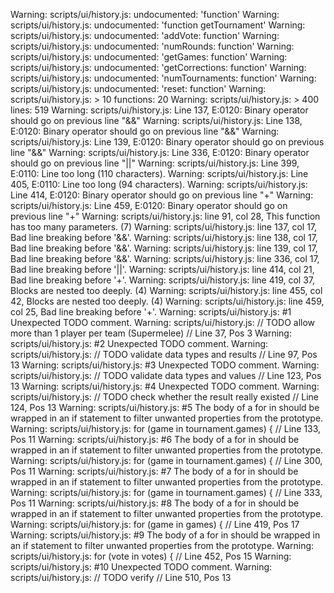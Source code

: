Warning: scripts/ui/history.js: undocumented: 'function'
Warning: scripts/ui/history.js: undocumented: 'function getTournament'
Warning: scripts/ui/history.js: undocumented: 'addVote: function'
Warning: scripts/ui/history.js: undocumented: 'numRounds: function'
Warning: scripts/ui/history.js: undocumented: 'getGames: function'
Warning: scripts/ui/history.js: undocumented: 'getCorrections: function'
Warning: scripts/ui/history.js: undocumented: 'numTournaments: function'
Warning: scripts/ui/history.js: undocumented: 'reset: function'
Warning: scripts/ui/history.js: > 10 functions: 20
Warning: scripts/ui/history.js: > 400 lines: 519
Warning: scripts/ui/history.js: Line 137, E:0120: Binary operator should go on previous line "&&"
Warning: scripts/ui/history.js: Line 138, E:0120: Binary operator should go on previous line "&&"
Warning: scripts/ui/history.js: Line 139, E:0120: Binary operator should go on previous line "&&"
Warning: scripts/ui/history.js: Line 336, E:0120: Binary operator should go on previous line "||"
Warning: scripts/ui/history.js: Line 399, E:0110: Line too long (110 characters).
Warning: scripts/ui/history.js: Line 405, E:0110: Line too long (94 characters).
Warning: scripts/ui/history.js: Line 414, E:0120: Binary operator should go on previous line "+"
Warning: scripts/ui/history.js: Line 459, E:0120: Binary operator should go on previous line "+"
Warning: scripts/ui/history.js: line 91, col 28, This function has too many parameters. (7)
Warning: scripts/ui/history.js: line 137, col 17, Bad line breaking before '&&'.
Warning: scripts/ui/history.js: line 138, col 17, Bad line breaking before '&&'.
Warning: scripts/ui/history.js: line 139, col 17, Bad line breaking before '&&'.
Warning: scripts/ui/history.js: line 336, col 17, Bad line breaking before '||'.
Warning: scripts/ui/history.js: line 414, col 21, Bad line breaking before '+'.
Warning: scripts/ui/history.js: line 419, col 37, Blocks are nested too deeply. (4)
Warning: scripts/ui/history.js: line 455, col 42, Blocks are nested too deeply. (4)
Warning: scripts/ui/history.js: line 459, col 25, Bad line breaking before '+'.
Warning: scripts/ui/history.js:  #1 Unexpected TODO comment.
Warning: scripts/ui/history.js:     // TODO allow more than 1 player per team (Supermelee) // Line 37, Pos 3
Warning: scripts/ui/history.js:  #2 Unexpected TODO comment.
Warning: scripts/ui/history.js:     // TODO validate data types and results // Line 97, Pos 13
Warning: scripts/ui/history.js:  #3 Unexpected TODO comment.
Warning: scripts/ui/history.js:     // TODO validate data types and values // Line 123, Pos 13
Warning: scripts/ui/history.js:  #4 Unexpected TODO comment.
Warning: scripts/ui/history.js:     // TODO check whether the result really existed // Line 124, Pos 13
Warning: scripts/ui/history.js:  #5 The body of a for in should be wrapped in an if statement to filter unwanted properties from the prototype.
Warning: scripts/ui/history.js:     for (game in tournament.games) { // Line 133, Pos 11
Warning: scripts/ui/history.js:  #6 The body of a for in should be wrapped in an if statement to filter unwanted properties from the prototype.
Warning: scripts/ui/history.js:     for (game in tournament.games) { // Line 300, Pos 11
Warning: scripts/ui/history.js:  #7 The body of a for in should be wrapped in an if statement to filter unwanted properties from the prototype.
Warning: scripts/ui/history.js:     for (game in tournament.games) { // Line 333, Pos 11
Warning: scripts/ui/history.js:  #8 The body of a for in should be wrapped in an if statement to filter unwanted properties from the prototype.
Warning: scripts/ui/history.js:     for (game in games) { // Line 419, Pos 17
Warning: scripts/ui/history.js:  #9 The body of a for in should be wrapped in an if statement to filter unwanted properties from the prototype.
Warning: scripts/ui/history.js:     for (vote in votes) { // Line 452, Pos 15
Warning: scripts/ui/history.js: #10 Unexpected TODO comment.
Warning: scripts/ui/history.js:     // TODO verify // Line 510, Pos 13
